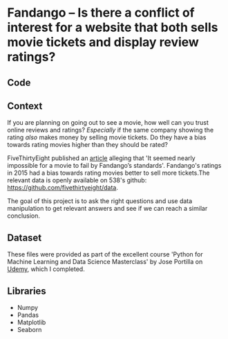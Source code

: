 # Fandango – Is there a conflict of interest for a website that both sells movie tickets and display review ratings?

## Code

## Context
If you are planning on going out to see a movie, how well can you trust online reviews and ratings? *Especially* if the same company showing the rating *also* makes money by selling movie tickets. Do they have a bias towards rating movies higher than they should be rated?

FiveThirtyEight published an [article](http://fivethirtyeight.com/features/fandango-movies-ratings/) alleging that 'It seemed nearly impossible for a movie to fail by Fandango’s standards'. Fandango's ratings in 2015 had a bias towards rating movies better to sell more tickets.The relevant data is  openly available on 538's github: https://github.com/fivethirtyeight/data. 

The goal of this project is to ask the right questions and use data manipulation to get relevant answers and see if we can reach a similar conclusion.  

## Dataset
These files were provided as part of the excellent course 'Python for Machine Learning and Data Science Masterclass' by Jose Portilla on [Udemy](https://www.udemy.com/course/python-for-machine-learning-data-science-masterclass/), which I completed.

## Libraries
 * Numpy
 * Pandas
 * Matplotlib
 * Seaborn
